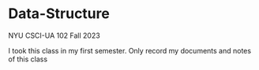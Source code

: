 # Data-Structure
NYU CSCI-UA 102 Fall 2023

I took this class in my first semester. Only record my documents and notes of this class
